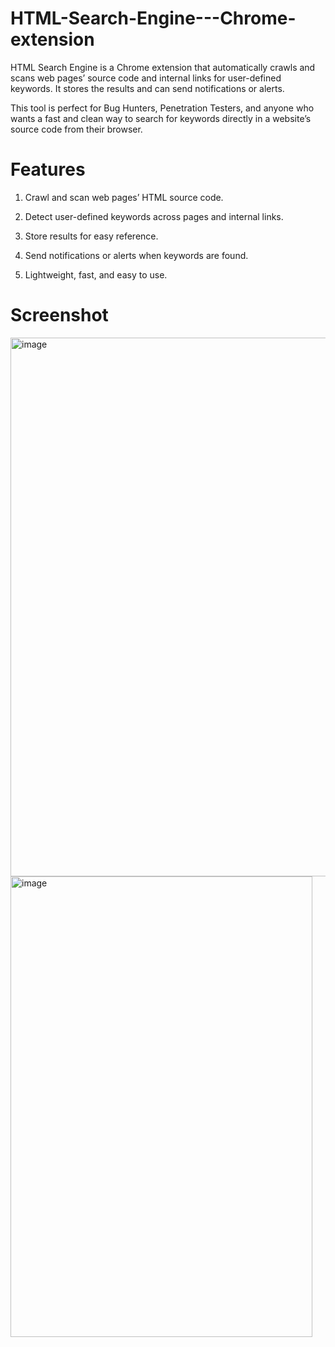 # HTML-Search-Engine---Chrome-extension
HTML Search Engine is a Chrome extension that automatically crawls and scans web pages’ source code and internal links for user-defined keywords. It stores the results and can send notifications or alerts.

This tool is perfect for Bug Hunters, Penetration Testers, and anyone who wants a fast and clean way to search for keywords directly in a website’s source code from their browser.

# Features

1. Crawl and scan web pages’ HTML source code.

2. Detect user-defined keywords across pages and internal links.

3. Store results for easy reference.

4. Send notifications or alerts when keywords are found.

5. Lightweight, fast, and easy to use.

# Screenshot
<img width="1754" height="862" alt="image" src="https://github.com/user-attachments/assets/80722e17-8e10-4d27-9a04-08326fd3934c" />

<img width="483" height="737" alt="image" src="https://github.com/user-attachments/assets/16ae2eec-1165-47af-b76c-96dee09a7722" />


